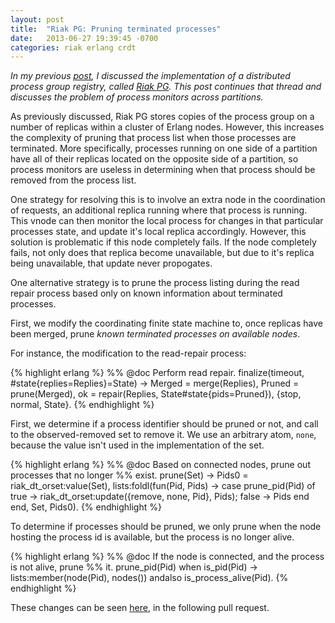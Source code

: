 ```yaml
---
layout: post
title:  "Riak PG: Pruning terminated processes"
date:   2013-06-27 19:39:45 -0700
categories: riak erlang crdt
---
```


_In my previous [post][blog], I discussed the implementation of a distributed
process group registry, called [Riak PG][riakpg].  This post continues
that thread and discusses the problem of process monitors across
partitions._

As previously discussed, Riak PG stores copies of the process group on a
number of replicas within a cluster of Erlang nodes.  However, this
increases the complexity of pruning that process list when those
processes are terminated.  More specifically, processes running on one
side of a partition have all of their replicas located on the opposite
side of a partition, so process monitors are useless in determining when
that process should be removed from the process list.

One strategy for resolving this is to involve an extra node in the
coordination of requests, an additional replica running where that
process is running.  This vnode can then monitor the local process for
changes in that particular processes state, and update it's local
replica accordingly.  However, this solution is problematic if this node
completely fails.  If the node completely fails, not only does that
replica become unavailable, but due to it's replica being unavailable,
that update never propogates.

One alternative strategy is to prune the process listing during the read
repair process based only on known information about terminated
processes.

First, we modify the coordinating finite state machine to, once replicas
have been merged, prune _known terminated processes on available nodes_.

For instance, the modification to the read-repair process:

{% highlight erlang %}
%% @doc Perform read repair.
finalize(timeout, #state{replies=Replies}=State) ->
    Merged = merge(Replies),
    Pruned = prune(Merged),
    ok = repair(Replies, State#state{pids=Pruned}),
    {stop, normal, State}.
{% endhighlight %}

First, we determine if a process identifier should be pruned or not, and
call to the observed-removed set to remove it.  We use an arbitrary
atom, `none`, because the value isn't used in the implementation of the
set.

{% highlight erlang %}
%% @doc Based on connected nodes, prune out processes that no longer
%%      exist.
prune(Set) ->
    Pids0 = riak_dt_orset:value(Set),
    lists:foldl(fun(Pid, Pids) ->
                case prune_pid(Pid) of
                    true ->
                        riak_dt_orset:update({remove, none, Pid}, Pids);
                    false ->
                        Pids
                end
        end, Set, Pids0).
{% endhighlight %}

To determine if processes should be pruned, we only prune when the node
hosting the process id is available, but the process is no longer alive.

{% highlight erlang %}
%% @doc If the node is connected, and the process is not alive, prune
%%      it.
prune_pid(Pid) when is_pid(Pid) ->
    lists:member(node(Pid), nodes()) andalso is_process_alive(Pid).
{% endhighlight %}

These changes can be seen [here][pr], in the following pull request.

[blog]: http://christophermeiklejohn.com/erlang/riak/crdt/2013/06/24/introducing-riak-pg-distributed-process-groups-for-erlang.html
[riakpg]: https://github.com/cmeiklejohn/riak_pg
[pr]: https://github.com/cmeiklejohn/riak_pg/pull/1

